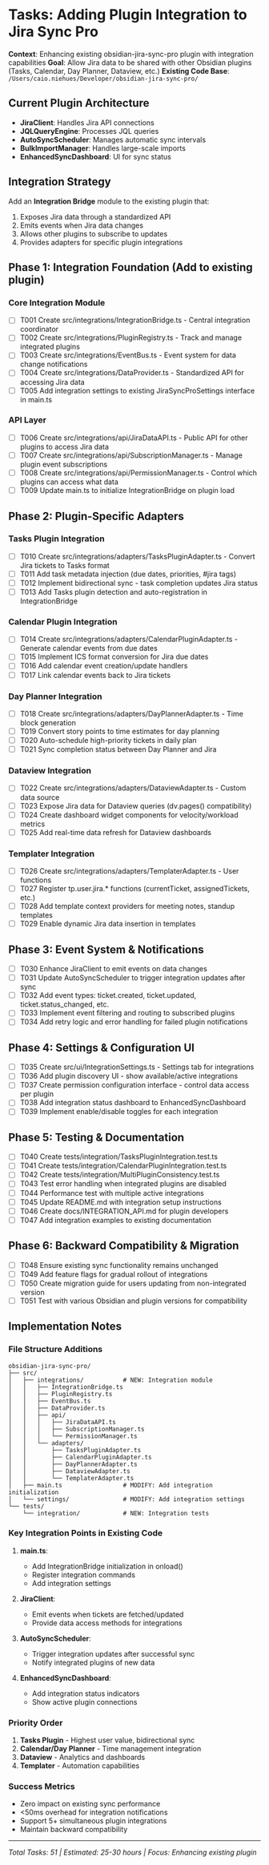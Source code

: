 # Tasks: Adding Plugin Integration to Jira Sync Pro

**Context**: Enhancing existing obsidian-jira-sync-pro plugin with integration capabilities
**Goal**: Allow Jira data to be shared with other Obsidian plugins (Tasks, Calendar, Day Planner, Dataview, etc.)
**Existing Code Base**: `/Users/caio.niehues/Developer/obsidian-jira-sync-pro/`

## Current Plugin Architecture
- **JiraClient**: Handles Jira API connections
- **JQLQueryEngine**: Processes JQL queries  
- **AutoSyncScheduler**: Manages automatic sync intervals
- **BulkImportManager**: Handles large-scale imports
- **EnhancedSyncDashboard**: UI for sync status

## Integration Strategy
Add an **Integration Bridge** module to the existing plugin that:
1. Exposes Jira data through a standardized API
2. Emits events when Jira data changes
3. Allows other plugins to subscribe to updates
4. Provides adapters for specific plugin integrations

## Phase 1: Integration Foundation (Add to existing plugin)

### Core Integration Module
- [ ] T001 Create src/integrations/IntegrationBridge.ts - Central integration coordinator
- [ ] T002 Create src/integrations/PluginRegistry.ts - Track and manage integrated plugins
- [ ] T003 Create src/integrations/EventBus.ts - Event system for data change notifications
- [ ] T004 Create src/integrations/DataProvider.ts - Standardized API for accessing Jira data
- [ ] T005 Add integration settings to existing JiraSyncProSettings interface in main.ts

### API Layer
- [ ] T006 Create src/integrations/api/JiraDataAPI.ts - Public API for other plugins to access Jira data
- [ ] T007 Create src/integrations/api/SubscriptionManager.ts - Manage plugin event subscriptions
- [ ] T008 Create src/integrations/api/PermissionManager.ts - Control which plugins can access what data
- [ ] T009 Update main.ts to initialize IntegrationBridge on plugin load

## Phase 2: Plugin-Specific Adapters

### Tasks Plugin Integration
- [ ] T010 Create src/integrations/adapters/TasksPluginAdapter.ts - Convert Jira tickets to Tasks format
- [ ] T011 Add task metadata injection (due dates, priorities, #jira tags) 
- [ ] T012 Implement bidirectional sync - task completion updates Jira status
- [ ] T013 Add Tasks plugin detection and auto-registration in IntegrationBridge

### Calendar Plugin Integration  
- [ ] T014 Create src/integrations/adapters/CalendarPluginAdapter.ts - Generate calendar events from due dates
- [ ] T015 Implement ICS format conversion for Jira due dates
- [ ] T016 Add calendar event creation/update handlers
- [ ] T017 Link calendar events back to Jira tickets

### Day Planner Integration
- [ ] T018 Create src/integrations/adapters/DayPlannerAdapter.ts - Time block generation
- [ ] T019 Convert story points to time estimates for day planning
- [ ] T020 Auto-schedule high-priority tickets in daily plan
- [ ] T021 Sync completion status between Day Planner and Jira

### Dataview Integration
- [ ] T022 Create src/integrations/adapters/DataviewAdapter.ts - Custom data source
- [ ] T023 Expose Jira data for Dataview queries (dv.pages() compatibility)
- [ ] T024 Create dashboard widget components for velocity/workload metrics
- [ ] T025 Add real-time data refresh for Dataview dashboards

### Templater Integration
- [ ] T026 Create src/integrations/adapters/TemplaterAdapter.ts - User functions
- [ ] T027 Register tp.user.jira.* functions (currentTicket, assignedTickets, etc.)
- [ ] T028 Add template context providers for meeting notes, standup templates
- [ ] T029 Enable dynamic Jira data insertion in templates

## Phase 3: Event System & Notifications

- [ ] T030 Enhance JiraClient to emit events on data changes
- [ ] T031 Update AutoSyncScheduler to trigger integration updates after sync
- [ ] T032 Add event types: ticket.created, ticket.updated, ticket.status_changed, etc.
- [ ] T033 Implement event filtering and routing to subscribed plugins
- [ ] T034 Add retry logic and error handling for failed plugin notifications

## Phase 4: Settings & Configuration UI

- [ ] T035 Create src/ui/IntegrationSettings.ts - Settings tab for integrations
- [ ] T036 Add plugin discovery UI - show available/active integrations
- [ ] T037 Create permission configuration interface - control data access per plugin
- [ ] T038 Add integration status dashboard to EnhancedSyncDashboard
- [ ] T039 Implement enable/disable toggles for each integration

## Phase 5: Testing & Documentation

- [ ] T040 Create tests/integration/TasksPluginIntegration.test.ts
- [ ] T041 Create tests/integration/CalendarPluginIntegration.test.ts  
- [ ] T042 Create tests/integration/MultiPluginConsistency.test.ts
- [ ] T043 Test error handling when integrated plugins are disabled
- [ ] T044 Performance test with multiple active integrations
- [ ] T045 Update README.md with integration setup instructions
- [ ] T046 Create docs/INTEGRATION_API.md for plugin developers
- [ ] T047 Add integration examples to existing documentation

## Phase 6: Backward Compatibility & Migration

- [ ] T048 Ensure existing sync functionality remains unchanged
- [ ] T049 Add feature flags for gradual rollout of integrations
- [ ] T050 Create migration guide for users updating from non-integrated version
- [ ] T051 Test with various Obsidian and plugin versions for compatibility

## Implementation Notes

### File Structure Additions
```
obsidian-jira-sync-pro/
├── src/
│   ├── integrations/           # NEW: Integration module
│   │   ├── IntegrationBridge.ts
│   │   ├── PluginRegistry.ts
│   │   ├── EventBus.ts
│   │   ├── DataProvider.ts
│   │   ├── api/
│   │   │   ├── JiraDataAPI.ts
│   │   │   ├── SubscriptionManager.ts
│   │   │   └── PermissionManager.ts
│   │   └── adapters/
│   │       ├── TasksPluginAdapter.ts
│   │       ├── CalendarPluginAdapter.ts
│   │       ├── DayPlannerAdapter.ts
│   │       ├── DataviewAdapter.ts
│   │       └── TemplaterAdapter.ts
│   ├── main.ts                 # MODIFY: Add integration initialization
│   └── settings/               # MODIFY: Add integration settings
└── tests/
    └── integration/            # NEW: Integration tests
```

### Key Integration Points in Existing Code

1. **main.ts**: 
   - Add IntegrationBridge initialization in onload()
   - Register integration commands
   - Add integration settings

2. **JiraClient**: 
   - Emit events when tickets are fetched/updated
   - Provide data access methods for integrations

3. **AutoSyncScheduler**:
   - Trigger integration updates after successful sync
   - Notify integrated plugins of new data

4. **EnhancedSyncDashboard**:
   - Add integration status indicators
   - Show active plugin connections

### Priority Order
1. **Tasks Plugin** - Highest user value, bidirectional sync
2. **Calendar/Day Planner** - Time management integration
3. **Dataview** - Analytics and dashboards
4. **Templater** - Automation capabilities

### Success Metrics
- Zero impact on existing sync performance
- <50ms overhead for integration notifications
- Support 5+ simultaneous plugin integrations
- Maintain backward compatibility

---

*Total Tasks: 51 | Estimated: 25-30 hours | Focus: Enhancing existing plugin*